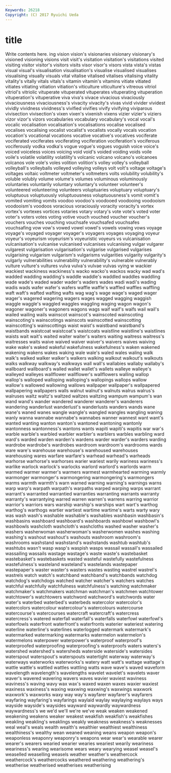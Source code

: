 ```yaml
---
Keywords: 26218 
Copyright: (C) 2017 Ryuichi Ueda
---
```


# title

Write contents here.
ing vision vision's visionaries visionary visionary's visioned visioning
visions visit visit's visitation visitation's visitations visited visiting visitor visitor's
visitors visits visor visor's visors vista vista's vistas visual visual's
visualisation visualisation's visualise visualised visualises visualising visually visuals vital vitalise
vitalised vitalises vitalising vitality vitality's vitally vitals vitals's vitamin vitamin's
vitamins vitiate vitiated vitiates vitiating vitiation vitiation's viticulture viticulture's vitreous
vitriol vitriol's vitriolic vituperate vituperated vituperates vituperating vituperation vituperation's vituperative
viva viva's vivace vivacious vivaciously vivaciousness vivaciousness's vivacity vivacity's vivas
vivid vivider vividest vividly vividness vividness's vivified vivifies vivify vivifying
viviparous vivisection vivisection's vixen vixen's vixenish vixens vizier vizier's viziers
vizor vizor's vizors vocabularies vocabulary vocabulary's vocal vocal's vocalic vocalisation
vocalisation's vocalisations vocalise vocalised vocalises vocalising vocalist vocalist's vocalists vocally
vocals vocation vocation's vocational vocations vocative vocative's vocatives vociferate vociferated
vociferates vociferating vociferation vociferation's vociferous vociferously vodka vodka's vogue vogue's
vogues voguish voice voice's voiced voiceless voices voicing void void's
voided voiding voids voile voile's volatile volatility volatility's volcanic volcano
volcano's volcanoes volcanos vole vole's voles volition volition's volley volley's
volleyball volleyball's volleyballs volleyed volleying volleys volt volt's voltage voltage's
voltages voltaic voltmeter voltmeter's voltmeters volts volubility volubility's voluble volubly
volume volume's volumes voluminous voluminously voluntaries voluntarily voluntary voluntary's volunteer
volunteer's volunteered volunteering volunteers voluptuaries voluptuary voluptuary's voluptuous voluptuously voluptuousness
voluptuousness's vomit vomit's vomited vomiting vomits voodoo voodoo's voodooed voodooing
voodooism voodooism's voodoos voracious voraciously voracity voracity's vortex vortex's vortexes
vortices votaries votary votary's vote vote's voted voter voter's voters
votes voting votive vouch vouched voucher voucher's vouchers vouches vouching
vouchsafe vouchsafed vouchsafes vouchsafing vow vow's vowed vowel vowel's vowels
vowing vows voyage voyage's voyaged voyager voyager's voyagers voyages voyaging
voyeur voyeur's voyeurism voyeurism's voyeuristic voyeurs vs vulcanisation vulcanisation's vulcanise
vulcanised vulcanises vulcanising vulgar vulgarer vulgarest vulgarisation vulgarisation's vulgarise vulgarised
vulgarises vulgarising vulgarism vulgarism's vulgarisms vulgarities vulgarity vulgarity's vulgarly vulnerabilities
vulnerability vulnerability's vulnerable vulnerably vulture vulture's vultures vulva vulva's vulvae
vulvas vying w wackier wackiest wackiness wackiness's wacko wacko's wackos
wacky wad wad's wadded wadding wadding's waddle waddle's waddled waddles
waddling wade wade's waded wader wader's waders wades wadi wadi's
wading wadis wads wafer wafer's wafers waffle waffle's waffled waffles
waffling waft waft's wafted wafting wafts wag wag's wage wage's
waged wager wager's wagered wagering wagers wages wagged wagging waggish
waggle waggle's waggled waggles waggling waging wagon wagon's wagoner wagoner's
wagoners wagons wags waif waif's waifs wail wail's wailed wailing
wails wainscot wainscot's wainscoted wainscoting wainscoting's wainscotings wainscots wainscotted wainscotting
wainscotting's wainscottings waist waist's waistband waistband's waistbands waistcoat waistcoat's waistcoats
waistline waistline's waistlines waists wait wait's waited waiter waiter's waiters
waiting waitress waitress's waitresses waits waive waived waiver waiver's waivers
waives waiving wake wake's waked wakeful wakefulness wakefulness's waken wakened
wakening wakens wakes waking wale wale's waled wales waling walk
walk's walked walker walker's walkers walking walkout walkout's walkouts walks
walkway walkway's walkways wall wall's wallabies wallaby wallaby's wallboard wallboard's
walled wallet wallet's wallets walleye walleye's walleyed walleyes wallflower wallflower's
wallflowers walling wallop wallop's walloped walloping walloping's wallopings wallops wallow
wallow's wallowed wallowing wallows wallpaper wallpaper's wallpapered wallpapering wallpapers walls
walnut walnut's walnuts walrus walrus's walruses waltz waltz's waltzed waltzes
waltzing wampum wampum's wan wand wand's wander wandered wanderer wanderer's
wanderers wandering wanderlust wanderlust's wanderlusts wanders wands wane wane's waned
wanes wangle wangle's wangled wangles wangling waning wanly wanna wannabe
wannabe's wannabes wanner wannest want want's wanted wanting wanton wanton's
wantoned wantoning wantonly wantonness wantonness's wantons wants wapiti wapiti's wapitis
war war's warble warble's warbled warbler warbler's warblers warbles warbling
ward ward's warded warden warden's wardens warder warder's warders warding
wardrobe wardrobe's wardrobes wardroom wardroom's wardrooms wards ware ware's warehouse
warehouse's warehoused warehouses warehousing wares warfare warfare's warhead warhead's warheads
warhorse warhorse's warhorses warier wariest warily wariness wariness's warlike warlock
warlock's warlocks warlord warlord's warlords warm warmed warmer warmer's warmers
warmest warmhearted warming warmly warmonger warmonger's warmongering warmongering's warmongers warms
warmth warmth's warn warned warning warning's warnings warns warp warp's
warpath warpath's warpaths warped warping warps warrant warrant's warranted warrantied
warranties warranting warrants warranty warranty's warrantying warred warren warren's warrens
warring warrior warrior's warriors wars warship warship's warships wart wart's
warthog warthog's warthogs wartier wartiest wartime wartime's warts warty wary
was wash wash's washable washable's washables washbasin washbasin's washbasins washboard
washboard's washboards washbowl washbowl's washbowls washcloth washcloth's washcloths washed washer
washer's washers washerwoman washerwoman's washerwomen washes washing washing's washout washout's
washouts washroom washroom's washrooms washstand washstand's washstands washtub washtub's washtubs
wasn't wasp wasp's waspish wasps wassail wassail's wassailed wassailing wassails
wastage wastage's waste waste's wastebasket wastebasket's wastebaskets wasted wasteful wastefully
wastefulness wastefulness's wasteland wasteland's wastelands wastepaper wastepaper's waster waster's wasters
wastes wasting wastrel wastrel's wastrels watch watch's watchband watchband's watchbands
watchdog watchdog's watchdogs watched watcher watcher's watchers watches watchful watchfully
watchfulness watchfulness's watching watchmaker watchmaker's watchmakers watchman watchman's watchmen watchtower
watchtower's watchtowers watchword watchword's watchwords water water's waterbed waterbed's waterbeds
watercolor watercolor's watercolors watercolour watercolour's watercolours watercourse watercourse's watercourses watercraft
watercraft's watercress watercress's watered waterfall waterfall's waterfalls waterfowl waterfowl's waterfowls
waterfront waterfront's waterfronts waterier wateriest watering waterline waterline's waterlines waterlogged
watermark watermark's watermarked watermarking watermarks watermelon watermelon's watermelons waterpower waterpower's
waterproof waterproof's waterproofed waterproofing waterproofing's waterproofs waters waters's watershed watershed's
watersheds waterside waterside's watersides waterspout waterspout's waterspouts watertight waterway waterway's
waterways waterworks waterworks's watery watt watt's wattage wattage's wattle wattle's
wattled wattles wattling watts wave wave's waved waveform wavelength wavelength's
wavelengths wavelet wavelet's wavelets waver waver's wavered wavering wavers waves
wavier waviest waviness waviness's waving wavy wax wax's waxed waxen
waxes waxier waxiest waxiness waxiness's waxing waxwing waxwing's waxwings waxwork
waxwork's waxworks waxy way way's wayfarer wayfarer's wayfarers wayfaring wayfaring's
wayfarings waylaid waylay waylaying waylays ways wayside wayside's waysides wayward
waywardly waywardness waywardness's we we'd we'll we're we've weak weaken
weakened weakening weakens weaker weakest weakfish weakfish's weakfishes weakling weakling's
weaklings weakly weakness weakness's weaknesses weal weal's weals wealth wealth's
wealthier wealthiest wealthiness wealthiness's wealthy wean weaned weaning weans weapon
weapon's weaponless weaponry weaponry's weapons wear wear's wearable wearer wearer's
wearers wearied wearier wearies weariest wearily weariness weariness's wearing wearisome
wears weary wearying weasel weasel's weaselled weaselling weasels weather weather's
weathercock weathercock's weathercocks weathered weathering weathering's weatherise weatherised weatherises weatherising
